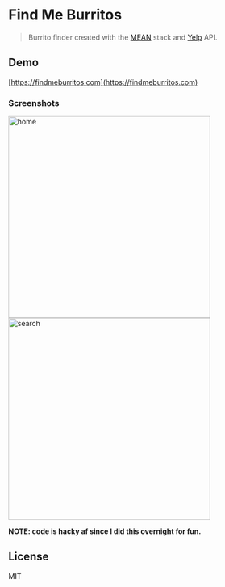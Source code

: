 # Find Me Burritos

> Burrito finder created with the [MEAN](http://mean.io/) stack and [Yelp](yelp.com) API.

## Demo

[https://findmeburritos.com](https://findmeburritos.com)

### Screenshots

<img width="400" alt="home" src="https://user-images.githubusercontent.com/168240/43135273-ae80b9cc-8ef9-11e8-848a-a180b19dd5d2.png">

<img width="400" alt="search" src="https://user-images.githubusercontent.com/168240/43135271-ac9c0de6-8ef9-11e8-993b-fa17681cd204.png">

**NOTE: code is hacky af since I did this overnight for fun.**

## License

MIT
